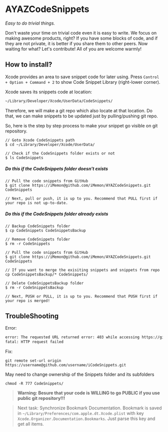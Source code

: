 # AYAZCodeSnippets

_Easy to do trivial things._

Don't waste your time on trivial code even it is easy to write. We focus on making awesome products, right?
If you have some blocks of code, and if they are not private, it is better if you share them to other peers. Now waiting for what? Let's contribute! All of you are welcome warmly!


## How to install?
Xcode provides an area to save snippet code for later using. Press ```Control + Option + Command + 2``` to show
Code Snippet Library (right-lower corner).

Xcode saves its snippets code at location:

```bash
~/Library/Developer/Xcode/UserData/CodeSnippets/
```

Therefore, we will make a git repo which also locate at that location. Do that, we can make snippets to be updated just by pulling/pushing git repo.

So, here is the step by step process to make your snippet go visible on git repository.

```
// Goto Xcode CodeSnippets path
$ cd ~/Library/Developer/Xcode/UserData/

// Check if the CodeSnippets folder exists or not
$ ls CodeSnippets
```

##### Do this if the CodeSnippets folder doesn't exists
```
// Pull the code snippets from GitHub
$ git clone https://iMemon@github.com/iMemon/AYAZCodeSnippets.git CodeSnippets

// Next, pull or push, it is up to you. Recommend that PULL first if your repo is not up-to-date.
```

##### Do this if the CodeSnippets folder already exists
``` 
// Backup CodeSnippets folder
$ cp CodeSnippets CodeSnippetsBackup

// Remove CodeSnippets folder
$ rm -r CodeSnippets

// Pull the code snippets from GitHub
$ git clone https://iMemon@github.com/iMemon/AYAZCodeSnippets.git CodeSnippets

// If you want to merge the exisiting snippets and snippets from repo
cp CodeSnippetsBackup/* CodeSnippets/

// Delete CodeSnippetsBackup folder
$ rm -r CodeSnippetsBackup

// Next, PUSH or PULL, it is up to you. Recommend that PUSH first if your repo is merged!
```

## TroubleShooting

Error: 
```bash
error: The requested URL returned error: 403 while accessing https://github.com/hugo53/iCodeSnippets.git/info/refs?service=git-receive-pack
fatal: HTTP request failed
```

Fix:
```
git remote set-url origin https://username@github.com/username/iCodeSnippets.git
```

May need to change ownership of the Snippets folder and its subfolders

```
chmod -R 777 CodeSnippets/
```


> **Warning: Besure that your code is WILLING to go PUBLIC if you use public git repository!!!**


> Next task: Synchronize Bookmark Documentation.
> Bookmark is saved in ```~/Library/Preferences/com.apple.dt.Xcode.plist``` with key ```Xcode.Organizer.Documentation.Bookmarks```. Just parse this key and get all items. 
